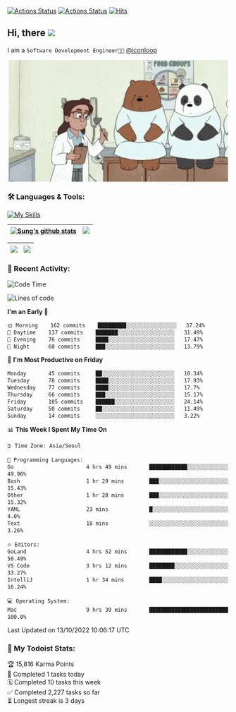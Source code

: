 
[![Actions Status](https://github.com/ddok2/ddok2/workflows/Todoist%20Readme/badge.svg)](https://github.com/ddok2/ddok2/actions)
[![Actions Status](https://github.com/ddok2/ddok2/workflows/wakatime-stats/badge.svg)](https://github.com/ddok2/ddok2/actions)
[![Hits](https://hits.seeyoufarm.com/api/count/incr/badge.svg?url=https%3A%2F%2Fgithub.com%2Fddok2&count_bg=%23FF9595&title_bg=%23555555&icon=github.svg&icon_color=%23FFFFFF&title=hits&edge_flat=false)](https://hits.seeyoufarm.com)

<!-- ![visitors](https://visitor-badge.laobi.icu/badge?page_id=ddok2.ddok2) -->
## Hi, there <img src="https://raw.githubusercontent.com/MartinHeinz/MartinHeinz/master/wave.gif" width="3%">

I am a `Software Development Engineer🧑‍💻` [@iconloop](https://github.com/iconloop)


<p align="center">
    <img align="center" alt="GIF" src="img/debugging.gif" />
</p>


### 🛠 Languages & Tools:

[![My Skills](https://skillicons.dev/icons?i=go,js,ts,py,express,react,svelte,jquery,pug,mongodb,mysql,redis,aws,docker,kubernetes)](https://skillicons.dev)


| <a href="https://github.com/ddok2"><img align="center" src="https://github-readme-stats.vercel.app/api?username=ddok2&show_icons=true&include_all_commits=true&count_private=true&theme=buefy&hide_border=true" alt="Sung's github stats" /></a> | <a href="https://github.com/ddok2"><img src="http://github-readme-streak-stats.herokuapp.com?user=ddok2&hide_border=true" /></a> |
| ------------- |------------- |


| <a href="https://github.com/ddok2"><img align="center" src="https://github-readme-stats.vercel.app/api/top-langs/?username=ddok2&theme=buefy&hide=html,css&hide_border=true" /></a> | <a href="https://github.com/ddok2"><img align="center" src="https://activity-graph.herokuapp.com/graph?username=ddok2&theme=github&hide_border=true" height="250" /></a> |
| ------------- |--------------------------------------------------------------------------------------------------------------------------------------------------------------------------|


<!-- <details open>
    <summary>📈 My GitHub Stats</summary>
    <p align="center">
        <a href="https://github.com/ddok2">
            <img align="center" src="https://github-readme-stats.vercel.app/api?username=ddok2&show_icons=true&include_all_commits=true&count_private=true&theme=buefy&hide_border=true" alt="Sung's github stats" />
        </a>
    </p>
</details>
<details>
    <summary>💬 Top Languages</summary>
    <p align="center"> 
        <a href="https://github.com/ddok2">
            <img align="center" src="https://github-readme-stats.vercel.app/api/top-langs/?username=ddok2&layout=compact&theme=buefy&hide=html,css&hide_border=true" />
        </a>
    </p>
</details> -->


### 🌈 Recent Activity:
<!--START_SECTION:waka-->
![Code Time](http://img.shields.io/badge/Code%20Time-1%2C814%20hrs%2038%20mins-blue)

![Lines of code](https://img.shields.io/badge/From%20Hello%20World%20I%27ve%20Written-950%20Thousand%20lines%20of%20code-blue)

**I'm an Early 🐤** 

```text
🌞 Morning    162 commits    █████████░░░░░░░░░░░░░░░░   37.24% 
🌆 Daytime    137 commits    ███████░░░░░░░░░░░░░░░░░░   31.49% 
🌃 Evening    76 commits     ████░░░░░░░░░░░░░░░░░░░░░   17.47% 
🌙 Night      60 commits     ███░░░░░░░░░░░░░░░░░░░░░░   13.79%

```
📅 **I'm Most Productive on Friday** 

```text
Monday       45 commits     ██░░░░░░░░░░░░░░░░░░░░░░░   10.34% 
Tuesday      78 commits     ████░░░░░░░░░░░░░░░░░░░░░   17.93% 
Wednesday    77 commits     ████░░░░░░░░░░░░░░░░░░░░░   17.7% 
Thursday     66 commits     ███░░░░░░░░░░░░░░░░░░░░░░   15.17% 
Friday       105 commits    ██████░░░░░░░░░░░░░░░░░░░   24.14% 
Saturday     50 commits     ██░░░░░░░░░░░░░░░░░░░░░░░   11.49% 
Sunday       14 commits     ░░░░░░░░░░░░░░░░░░░░░░░░░   3.22%

```


📊 **This Week I Spent My Time On** 

```text
⌚︎ Time Zone: Asia/Seoul

💬 Programming Languages: 
Go                       4 hrs 49 mins       ████████████░░░░░░░░░░░░░   49.96% 
Bash                     1 hr 29 mins        ███░░░░░░░░░░░░░░░░░░░░░░   15.43% 
Other                    1 hr 28 mins        ███░░░░░░░░░░░░░░░░░░░░░░   15.32% 
YAML                     23 mins             █░░░░░░░░░░░░░░░░░░░░░░░░   4.0% 
Text                     18 mins             ░░░░░░░░░░░░░░░░░░░░░░░░░   3.26%

🔥 Editors: 
GoLand                   4 hrs 52 mins       ████████████░░░░░░░░░░░░░   50.49% 
VS Code                  3 hrs 12 mins       ████████░░░░░░░░░░░░░░░░░   33.27% 
IntelliJ                 1 hr 34 mins        ████░░░░░░░░░░░░░░░░░░░░░   16.24%

💻 Operating System: 
Mac                      9 hrs 39 mins       █████████████████████████   100.0%

```


 Last Updated on 13/10/2022 10:06:17 UTC
<!--END_SECTION:waka-->

### 🚧 My Todoist Stats:
<!-- TODO-IST:START -->
🏆  15,816 Karma Points           
🌸  Completed 1 tasks today           
🗓  Completed 10 tasks this week           
✅  Completed 2,227 tasks so far           
⏳  Longest streak is 3 days
<!-- TODO-IST:END -->

